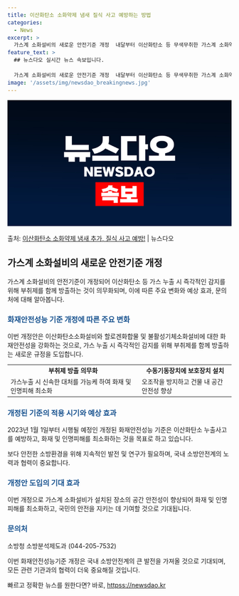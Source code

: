 ```yaml
---
title: 이산화탄소 소화약제 냄새 질식 사고 예방하는 방법
categories:
  - News
excerpt: >
  가스계 소화설비의 새로운 안전기준 개정  내달부터 이산화탄소 등 무색무취한 가스계 소화약제를 방출할 시 냄새…
feature_text: >
  ## 뉴스다오 실시간 뉴스 속보입니다.

  가스계 소화설비의 새로운 안전기준 개정  내달부터 이산화탄소 등 무색무취한 가스계 소화약제를 방출할 시 냄새…
image: '/assets/img/newsdao_breakingnews.jpg'
---
```


![뉴스다오 속보](/assets/img/newsdao_breakingnews.jpg)

<p>출처: <a href="httpss://newsdao.kr/4700" rel="dofollow">이산화탄소 소화약제 냄새 추가, 질식 사고 예방!</a> | 뉴스다오</p>

<h2 data-ke-size="size26">가스계 소화설비의 새로운 안전기준 개정</h2>
가스계 소화설비의 안전기준이 개정되어 이산화탄소 등 가스 누출 시 즉각적인 감지를 위해 부취제를 함께 방출하는 것이 의무화되며, 이에 따른 주요 변화와 예상 효과, 문의처에 대해 알아봅니다.

<h3><b><span style="color: #1a5490;">화재안전성능 기준 개정에 따른 주요 변화</span></b></h3>
이번 개정안은 이산화탄소소화설비와 할로겐화합물 및 불활성기체소화설비에 대한 화재안전성을 강화하는 것으로, 가스 누출 시 즉각적인 감지를 위해 부취제를 함께 방출하는 새로운 규정을 도입합니다.

<table>
  <tr>
    <td style="text-align: center; height: 17px;"><b>부취제 방출 의무화</b></td>
    <td style="text-align: center; height: 17px;"><b>수동기동장치에 보호장치 설치</b></td>
  </tr>
  <tr>
    <td>가스누출 시 신속한 대처를 가능케 하여 화재 및 인명피해 최소화</td>
    <td>오조작을 방지하고 건물 내 공간 안전성 향상</td>
  </tr>
</table>

<h3><b><span style="color: #1a5490;">개정된 기준의 적용 시기와 예상 효과</span></b></h3>
2023년 1월 1일부터 시행될 예정인 개정된 화재안전성능 기준은 이산화탄소 누출사고를 예방하고, 화재 및 인명피해를 최소화하는 것을 목표로 하고 있습니다.

<p data-ke-size="size16">보다 안전한 소방환경을 위해 지속적인 발전 및 연구가 필요하며, 국내 소방안전계의 노력과 협력이 중요합니다.</p>

<h3><b><span style="color: #1a5490;">개정안 도입의 기대 효과</span></b></h3>
이번 개정으로 가스계 소화설비가 설치된 장소의 공간 안전성이 향상되어 화재 및 인명피해를 최소화하고, 국민의 안전을 지키는 데 기여할 것으로 기대됩니다.

<h3><b><span style="color: #1a5490;">문의처</span></b></h3>
소방청 소방분석제도과 (044-205-7532)

이번 화재안전성능기준 개정은 국내 소방안전계의 큰 발전을 가져올 것으로 기대되며, 모든 관련 기관과의 협력이 더욱 중요해질 것입니다. 

빠르고 정확한 뉴스를 원한다면? 바로, <a href="httpss://newsdao.kr" rel="dofollow">httpss://newsdao.kr</a>


